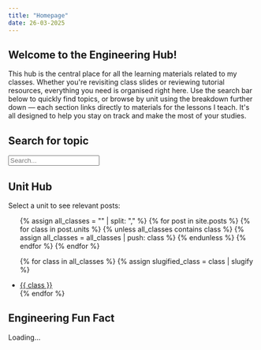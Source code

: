 ```yaml
---
title: "Homepage"
date: 26-03-2025
---
```

<head>
  <link rel="shortcut icon" type="image/png" href="https://engineeringshare.github.io/engineering-hub/favicon.png">
</head>

## Welcome to the Engineering Hub!

This hub is the central place for all the learning materials related to my classes. Whether you're revisiting class slides or reviewing tutorial resources, everything you need is organised right here. Use the search bar below to quickly find topics, or browse by unit using the breakdown further down — each section links directly to materials for the lessons I teach. It's all designed to help you stay on track and make the most of your studies.

## Search for topic

<input type="text" id="search-input" placeholder="Search...">
<ul id="results-container"></ul>

<script src="https://cdnjs.cloudflare.com/ajax/libs/simple-jekyll-search/1.9.2/simple-jekyll-search.min.js"></script>

<script>
  SimpleJekyllSearch({
    searchInput: document.getElementById('search-input'),
    resultsContainer: document.getElementById('results-container'),
    json: 'search.json',
    searchResultTemplate: '<li><a href="{url}">{title}</a></li>',
    noResultsText: 'No results found',
    limit: 20
  })
</script>

## Unit Hub

<p>Select a unit to see relevant posts:</p>

<ul>
  {% assign all_classes = "" | split: "," %}
  {% for post in site.posts %}
    {% for class in post.units %}
      {% unless all_classes contains class %}
        {% assign all_classes = all_classes | push: class %}
      {% endunless %}
    {% endfor %}
  {% endfor %}

  {% for class in all_classes %}
    {% assign slugified_class = class | slugify %}
    <li><a href="{{ '/classes/' | append: slugified_class | relative_url }}">{{ class }}</a></li>
  {% endfor %}

</ul>

## Engineering Fun Fact

<span id="fun-fact">Loading...

<script src="https://engineeringshare.github.io/engineering-hub/fun-fact.js" defer></script>
